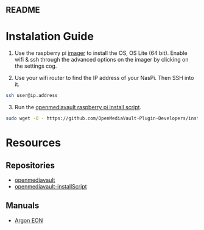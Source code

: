 ## README

# Instalation Guide

1. Use the raspberry pi [imager](https://www.raspberrypi.com/software/) to install the OS, OS Lite (64 bit). Enable wifi & ssh through the advanced options on the imager by clicking on the settings cog.

2. Use your wifi router to find the IP address of your NasPi. Then SSH into it.
```bash
ssh user@ip.address
```

3. Run the [openmediavault raspberry pi install script](https://github.com/OpenMediaVault-Plugin-Developers/installScript#installation).

```bash
sudo wget -O - https://github.com/OpenMediaVault-Plugin-Developers/installScript/raw/master/install | sudo bash
```

# Resources

## Repositories

- [openmediavault](https://github.com/openmediavault/openmediavault)
- [openmediavault-installScript](https://github.com/OpenMediaVault-Plugin-Developers/installScript)

## Manuals

- [Argon EON](https://cdn.shopify.com/s/files/1/0556/1660/2177/files/FOR_PRINT_EON_INSTRUCTION_MANUAL_20211215.pdf?v=1646124298)

